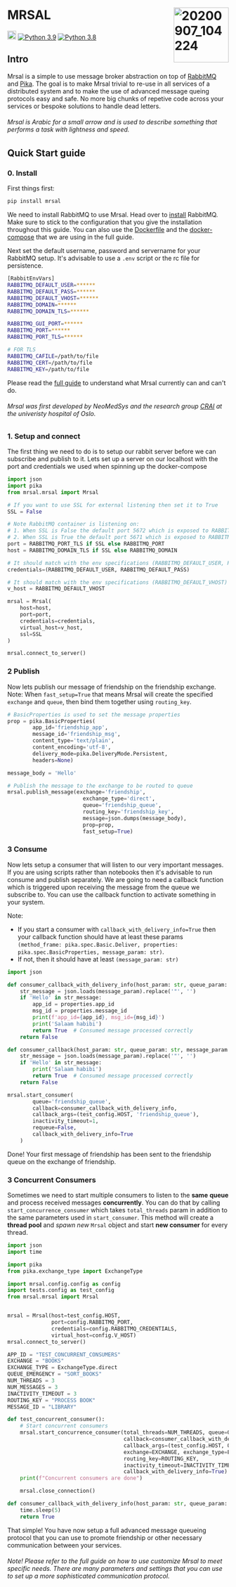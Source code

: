 # MRSAL  <img align="right" width="125" alt="20200907_104224" src="https://user-images.githubusercontent.com/29639563/187228621-af1d695d-29a3-4940-9a8c-c19bcd6421a5.png">
<img src="https://img.shields.io/badge/release-v0.1.0--alpha-blue" height="20" /> [![Python 3.9](https://img.shields.io/badge/python-3.9-blue.svg)](https://www.python.org/downloads/release/python-390/)
[![Python 3.8](https://img.shields.io/badge/python-3.8-blue.svg)](https://www.python.org/downloads/release/python-380/) 

## Intro
Mrsal is a simple to use message broker abstraction on top of [RabbitMQ](https://www.rabbitmq.com/) and [Pika](https://pika.readthedocs.io/en/stable/index.html). The goal is to make Mrsal trivial to re-use in all services of a distributed system and to make the use of advanced message queing protocols easy and safe. No more big chunks of repetive code across your services or bespoke solutions to handle dead letters. 

###### Mrsal is Arabic for a small arrow and is used to describe something that performs a task with lightness and speed. 

## Quick Start guide

### 0. Install

First things first: 

```bash
pip install mrsal
```

We need to install RabbitMQ to use Mrsal. Head over to [install](https://www.rabbitmq.com/download.html) RabbitMQ. Make sure to stick to the configuration that you give the installation throughout this guide. You can also use the [Dockerfile](https://github.com/NeoMedSys/mrsal/blob/main/Dockerfile) and the [docker-compose](https://github.com/NeoMedSys/mrsal/blob/main/docker-compose.yml) that we are using in the full guide.

Next set the default username, password and servername for your RabbitMQ setup. It's advisable to use a `.env` script or the rc file for persistence.

```bash
[RabbitEnvVars]
RABBITMQ_DEFAULT_USER=******
RABBITMQ_DEFAULT_PASS=******
RABBITMQ_DEFAULT_VHOST=******
RABBITMQ_DOMAIN=******
RABBITMQ_DOMAIN_TLS=******

RABBITMQ_GUI_PORT=******
RABBITMQ_PORT=******
RABBITMQ_PORT_TLS=******

# FOR TLS
RABBITMQ_CAFILE=/path/to/file
RABBITMQ_CERT=/path/to/file
RABBITMQ_KEY=/path/to/file
```

Please read the [full guide](https://github.com/NeoMedSys/mrsal/blob/main/FullGuide.md) to understand what Mrsal currently can and can't do.

###### Mrsal was first developed by NeoMedSys and the research group [CRAI](https://crai.no/) at the univeristy hospital of Oslo.

### 1. Setup and connect


The first thing we need to do is to setup our rabbit server before we can subscribe and publish to it. Lets set up a server on our localhost with the port and credentials we used when spinning up the docker-compose

```python
import json
import pika
from mrsal.mrsal import Mrsal

# If you want to use SSL for external listening then set it to True
SSL = False

# Note RabbitMQ container is listening on:
# 1. When SSL is False the default port 5672 which is exposed to RABBITMQ_PORT in docker-compose
# 2. When SSL is True the default port 5671 which is exposed to RABBITMQ_PORT_TLS in docker-compose
port = RABBITMQ_PORT_TLS if SSL else RABBITMQ_PORT
host = RABBITMQ_DOMAIN_TLS if SSL else RABBITMQ_DOMAIN

# It should match with the env specifications (RABBITMQ_DEFAULT_USER, RABBITMQ_DEFAULT_PASS)
credentials=(RABBITMQ_DEFAULT_USER, RABBITMQ_DEFAULT_PASS)

# It should match with the env specifications (RABBITMQ_DEFAULT_VHOST)
v_host = RABBITMQ_DEFAULT_VHOST

mrsal = Mrsal(
    host=host,
    port=port,
    credentials=credentials,
    virtual_host=v_host,
    ssl=SSL
)

mrsal.connect_to_server()
```

### 2 Publish
Now lets publish our message of friendship on the friendship exchange.
Note: When `fast_setup=True` that means Mrsal will create the specified `exchange` and `queue`, then bind them together using `routing_key`.

```python
# BasicProperties is used to set the message properties
prop = pika.BasicProperties(
        app_id='friendship_app',
        message_id='friendship_msg',
        content_type='text/plain',
        content_encoding='utf-8',
        delivery_mode=pika.DeliveryMode.Persistent,
        headers=None)

message_body = 'Hello'

# Publish the message to the exchange to be routed to queue
mrsal.publish_message(exchange='friendship',
                        exchange_type='direct',
                        queue='friendship_queue',
                        routing_key='friendship_key',
                        message=json.dumps(message_body), 
                        prop=prop,
                        fast_setup=True)
```

### 3 Consume

Now lets setup a consumer that will listen to our very important messages. If you are using scripts rather than notebooks then it's advisable to run consume and publish separately. We are going to need a callback function which is triggered upon receiving the message from the queue we subscribe to. You can use the callback function to activate something in your system.

Note: 
- If you start a consumer with `callback_with_delivery_info=True` then your callback function should have at least these params `(method_frame: pika.spec.Basic.Deliver, properties: pika.spec.BasicProperties, message_param: str)`. 
- If not, then it should have at least `(message_param: str)`

```python
import json

def consumer_callback_with_delivery_info(host_param: str, queue_param: str, method_frame: pika.spec.Basic.Deliver, properties: pika.spec.BasicProperties, message_param: str):
    str_message = json.loads(message_param).replace('"', '')
    if 'Hello' in str_message:
        app_id = properties.app_id
        msg_id = properties.message_id
        print(f'app_id={app_id}, msg_id={msg_id}')
        print('Salaam habibi')
        return True  # Consumed message processed correctly
    return False

def consumer_callback(host_param: str, queue_param: str, message_param: str):
    str_message = json.loads(message_param).replace('"', '')
    if 'Hello' in str_message:
        print('Salaam habibi')
        return True  # Consumed message processed correctly
    return False

mrsal.start_consumer(
        queue='friendship_queue',
        callback=consumer_callback_with_delivery_info,
        callback_args=(test_config.HOST, 'friendship_queue'),
        inactivity_timeout=1,
        requeue=False,
        callback_with_delivery_info=True
    )
```

Done! Your first message of friendship has been sent to the friendship queue on the exchange of friendship.


### 3 Concurrent Consumers

Sometimes we need to start multiple consumers to listen to the **same** **queue** and process received messages **concurrently**. 
You can do that by calling `start_concurrence_consumer` which takes `total_threads` param in addition to the same parameters used in `start_consumer`.
This method will create a **thread pool** and _spawn new_ `Mrsal` object and start **new consumer** for every thread. 

```python
import json
import time

import pika
from pika.exchange_type import ExchangeType

import mrsal.config.config as config
import tests.config as test_config
from mrsal.mrsal import Mrsal


mrsal = Mrsal(host=test_config.HOST,
              port=config.RABBITMQ_PORT,
              credentials=config.RABBITMQ_CREDENTIALS,
              virtual_host=config.V_HOST)
mrsal.connect_to_server()

APP_ID = "TEST_CONCURRENT_CONSUMERS"
EXCHANGE = "BOOKS"
EXCHANGE_TYPE = ExchangeType.direct
QUEUE_EMERGENCY = "SORT_BOOKS"
NUM_THREADS = 3
NUM_MESSAGES = 3
INACTIVITY_TIMEOUT = 3
ROUTING_KEY = "PROCESS BOOK"
MESSAGE_ID = "LIBRARY"

def test_concurrent_consumer():
    # Start concurrent consumers
    mrsal.start_concurrence_consumer(total_threads=NUM_THREADS, queue=QUEUE_EMERGENCY,
                                     callback=consumer_callback_with_delivery_info,
                                     callback_args=(test_config.HOST, QUEUE_EMERGENCY),
                                     exchange=EXCHANGE, exchange_type=EXCHANGE_TYPE,
                                     routing_key=ROUTING_KEY,
                                     inactivity_timeout=INACTIVITY_TIMEOUT,
                                     callback_with_delivery_info=True)
    print(f"Concurrent consumers are done")

    mrsal.close_connection()

def consumer_callback_with_delivery_info(host_param: str, queue_param: str, method_frame: pika.spec.Basic.Deliver, properties: pika.spec.BasicProperties, message_param: str):
    time.sleep(5)
    return True
```

That simple! You have now setup a full advanced message queueing protocol that you can use to promote friendship or other necessary communication between your services.

###### Note! Please refer to the full guide on how to use customize Mrsal to meet specific needs. There are many parameters and settings that you can use to set up a more sophisticated communication protocol.
